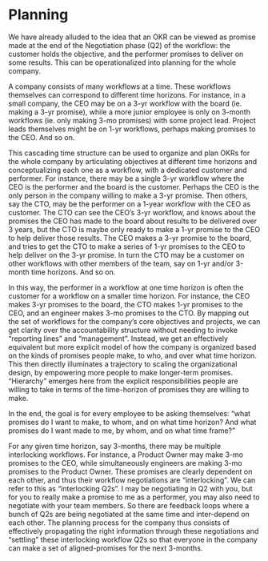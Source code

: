 # Planning

We have already alluded to the idea that an OKR can be viewed as promise made at
the end of the Negotiation phase (Q2) of the workflow: the customer holds the objective, and the
performer promises to deliver on some results. This can be operationalized into
planning for the whole company.

A company consists of many workflows at a time. These workflows themselves can
correspond to different time horizons. For instance, in a small company, the CEO may be on a 3-yr
workflow with the board (ie. making a 3-yr promise), while a more junior
employee is only on 3-month workflows (ie. only making 3-mo promises) with some
project lead. Project leads themselves might be on 1-yr workflows, perhaps
making promises to the CEO. And so on.

This cascading time structure can be used to organize and plan OKRs for the
whole company by articulating objectives at different time horizons and
conceptualizing each one as a workflow, with a dedicated customer and performer.
For instance, there may be a single 3-yr workflow where the CEO is the performer
and the board is the customer. Perhaps the CEO is the only person in the company
willing to make a 3-yr promise. Then others, say the CTO, may be the performer
on a 1-year workflow with the CEO as customer. The CTO can see the CEO’s 3-yr
workflow, and knows about the promises the CEO has made to the board about
results to be delivered over 3 years, but the CTO is maybe only ready to make a
1-yr promise to the CEO to help deliver those results. The CEO makes a 3-yr
promise to the board, and tries to get the CTO to make a series of 1-yr promises
to the CEO to help deliver on the 3-yr promise. In turn the CTO may be a
customer on other workflows with other members of the team, say on 1-yr and/or
3-month time horizons. And so on. 

In this way, the performer in a workflow at one time horizon is often the
customer for a workflow on a smaller time horizon. For instance, the CEO makes
3-yr promises to the board, the CTO makes 1-yr promises to the CEO, and an
engineer makes 3-mo promises to the CTO. By mapping out the set of workflows for
the company’s core objectives and projects, we can get clarity over the
accountability structure without needing to invoke “reporting lines” and
“management”. Instead, we get an effectively equivalent but more explicit model
of how the company is organized based on the kinds of promises people make, to
who, and over what time horizon. This then directly illuminates a trajectory to
scaling the organizational design, by empowering more people to make longer-term
promises. “Hierarchy” emerges here from the explicit responsibilities people are
willing to take in terms of the time-horizon of promises they are willing to
make.

In the end, the goal is for every employee to be asking themselves: “what
promises do I want to make, to whom, and on what time horizon? And what promises
do I want made to me, by whom, and on what time frame?” 

For any given time horizon, say 3-months, there may be multiple interlocking
workflows. For instance, a Product Owner may make 3-mo promises to the CEO,
while simultaneously engineers are making 3-mo promises to the Product Owner.
These promises are clearly dependent on each other, and thus their workflow
negotiations are “interlocking”. We can refer to this as  “interlocking
Q2s”. I may be negotiating in Q2 with you, but for you to really make a
promise to me as a performer, you may also need to negotiate with your team
members. So there are feedback loops where a bunch of Q2s are being
negotiated at the same time and inter-depend on each other. The planning
process for the company thus consists of effectively propagating the right
information through these negotiations and “settling” these interlocking
workflow Q2s so that everyone in the company can make a set of
aligned-promises for the next 3-months.
